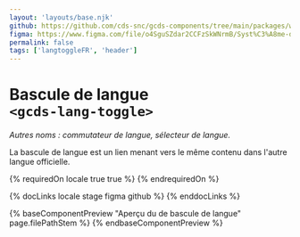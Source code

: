 ```yaml
---
layout: 'layouts/base.njk'
github: https://github.com/cds-snc/gcds-components/tree/main/packages/web/src/components/gcds-lang-toggle
figma: https://www.figma.com/file/o4SguSZdar2CCFzSkWNrmB/Syst%C3%A8me-de-design-GC?type=design&node-id=48-10341&mode=design&t=1DaL24vHpjRRfHHm-0
permalink: false
tags: ['langtoggleFR', 'header']
---
```


# Bascule de langue <br>`<gcds-lang-toggle>`

_Autres noms : commutateur de langue, sélecteur de langue._

La bascule de langue est un lien menant vers le même contenu dans l'autre langue officielle.

{% requiredOn locale true true %}
{% endrequiredOn %}

{% docLinks locale stage figma github %}
{% enddocLinks %}

{% baseComponentPreview "Aperçu du de bascule de langue" page.filePathStem %}
{% endbaseComponentPreview %}
